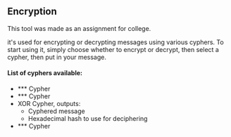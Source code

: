 ## Encryption
This tool was made as an assignment for college.

it's used for encrypting or decrypting messages using various cyphers.
To start using it,
simply choose whether to encrypt or decrypt,
then select a cypher, then put in your message.

#### List of cyphers available:
+ *** Cypher
+ *** Cypher
+ XOR Cypher, outputs:
  + Cyphered message
  + Hexadecimal hash to use for deciphering
+ *** Cypher
